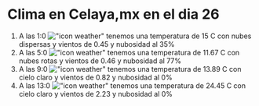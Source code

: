 # Clima en Celaya,mx en el dia 26

1. A las 1:0 !["icon weather"](http://openweathermap.org/img/w/03n.png) tenemos una temperatura de 15 C con nubes dispersas y  vientos de 0.45 y nubosidad al 35%
1. A las 5:0 !["icon weather"](http://openweathermap.org/img/w/04n.png) tenemos una temperatura de 11.67 C con nubes rotas y  vientos de 0.46 y nubosidad al 77%
1. A las 9:0 !["icon weather"](http://openweathermap.org/img/w/01d.png) tenemos una temperatura de 13.89 C con cielo claro y  vientos de 0.82 y nubosidad al 0%
1. A las 13:0 !["icon weather"](http://openweathermap.org/img/w/01d.png) tenemos una temperatura de 24.45 C con cielo claro y  vientos de 2.23 y nubosidad al 0%
